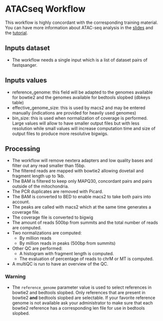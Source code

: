 # ATACseq Workflow

This workflow is highly concordant with the corresponding training material.
You can have more information about ATAC-seq analysis in the [slides](https://training.galaxyproject.org/training-material/topics/epigenetics/tutorials/atac-seq/slides.html) and the [tutorial](https://training.galaxyproject.org/training-material/topics/epigenetics/tutorials/atac-seq/tutorial.html).

## Inputs dataset

- The workflow needs a single input which is a list of dataset pairs of fastqsanger.

## Inputs values

- reference_genome: this field will be adapted to the genomes available for bowtie2 and the genomes available for bedtools slopbed (dbkeys table)
- effective_genome_size: this is used by macs2 and may be entered manually (indications are provided for heavily used genomes)
- bin_size: this is used when normalization of coverage is performed. Large values will allow to have smaller output files but with less resolution while small values will increase computation time and size of output files to produce more resolutive bigwigs.

## Processing

- The workflow will remove nextera adapters and low quality bases and filter out any read smaller than 15bp.
- The filtered reads are mapped with bowtie2 allowing dovetail and fragment length up to 1kb.
- The BAM is filtered to keep only MAPQ30, concordant pairs and pairs outside of the mitochondria.
- The PCR duplicates are removed with Picard.
- The BAM is converted to BED to enable macs2 to take both pairs into account.
- The peaks are called with macs2 which at the same time generates a coverage file.
- The coverage file is converted to bigwig
- The amount of reads 500bp from summits and the total number of reads are computed.
- Two normalizations are computed:
  - By million reads
  - By million reads in peaks (500bp from summits)
- Other QC are performed:
  - A histogram with fragment length is computed.
  - The evaluation of percentage of reads to chrM or MT is computed.
- A multiQC is run to have an overview of the QC.

### Warning

- The `reference_genome` parameter value is used to select references in bowtie2 and bedtools slopbed. Only references that are present in bowtie2 **and** bedtools slopbed are selectable. If your favorite reference genome is not available ask your administrator to make sure that each bowtie2 reference has a corresponding len file for use in bedtools slopbed.
